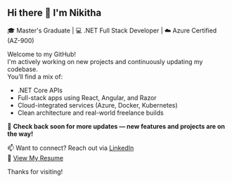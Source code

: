 ## Hi there 👋 I'm Nikitha

🎓 Master's Graduate | 💻 .NET Full Stack Developer | ☁️ Azure Certified (AZ-900)

Welcome to my GitHub!  
I'm actively working on new projects and continuously updating my codebase.  
You’ll find a mix of:
- .NET Core APIs
- Full-stack apps using React, Angular, and Razor
- Cloud-integrated services (Azure, Docker, Kubernetes)
- Clean architecture and real-world freelance builds

📌 **Check back soon for more updates — new features and projects are on the way!**

📫 Want to connect? Reach out via [LinkedIn](https://www.linkedin.com/in/nikitha-mayreddy-b80055356)  
📄 [View My Resume](https://github.com/Nikithamayreddy56/Resume/blob/main/Nikitha_Mayreddy_Resume.pdf)

Thanks for visiting!

